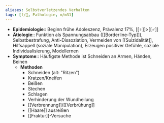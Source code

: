 ```yaml
---
aliases: Selbstverletzendes Verhalten
tags: [f/💭, Pathologie, m/m31]
---
```

- **Epidemiologie**:: Beginn frühe Adoleszenz, Prävalenz 17%, [[♀]]>[[♂]]
- **Ätiologie**:: Funktion als Spannungsabbau ([[Borderline-Typ]]), Selbstbestrafung, Anti-Dissoziation, Vermeiden von [[Suizidalität]], Hilfsappell (soziale Manipulation), Erzeugen positiver Gefühle, soziale Individualisierung, Modellernen
- **Symptome**:: Häufigste Methode ist Schneiden an Armen, Händen, Beinen
	- **Methoden**
		- Schneiden (alt: "Ritzen")
		- Kratzen/Kneifen
		- Beißen
		- Stechen
		- Schlagen
		- Verhinderung der Wundheilung
		- [[Verbrennung]]/[[Verbrühung]]
		- [[Haare]] ausreißen
		- [[Fraktur]]-Versuche